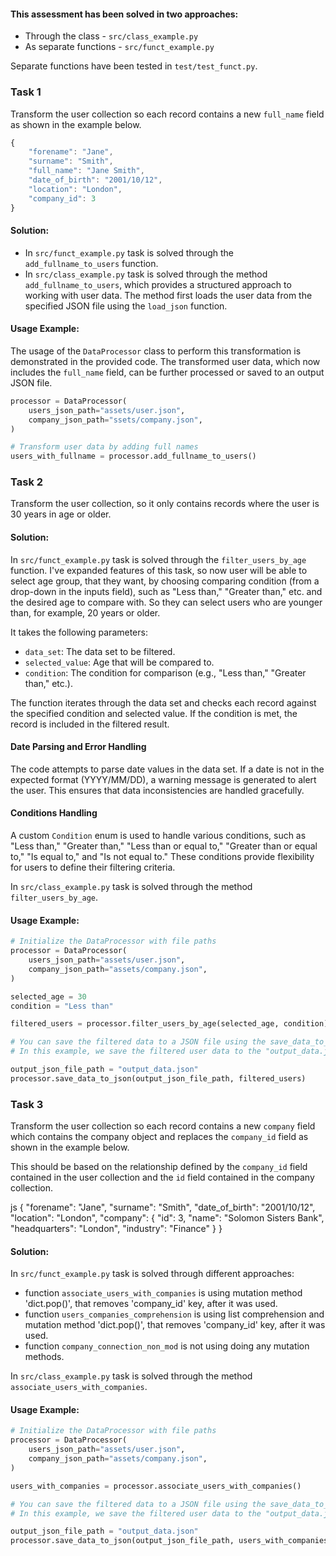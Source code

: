 #### This assessment has been solved in two approaches:
- Through the class - `src/class_example.py`
- As separate functions - `src/funct_example.py`

Separate functions have been tested in `test/test_funct.py`.

### Task 1

Transform the user collection so each record contains a new `full_name` field as shown in the example below.

```js
{
    "forename": "Jane",
    "surname": "Smith",
    "full_name": "Jane Smith",
    "date_of_birth": "2001/10/12",
    "location": "London",
    "company_id": 3
}
```

#### Solution:
- In `src/funct_example.py` task is solved through the `add_fullname_to_users` function.
- In `src/class_example.py` task is solved through the method `add_fullname_to_users`, which provides a structured approach to working with user data.
The method first loads the user data from the specified JSON file using the `load_json` function.

#### Usage Example:

The usage of the `DataProcessor` class to perform this transformation is demonstrated in the provided code. The transformed user data, which now includes the `full_name` field, can be further processed or saved to an output JSON file.

```python
processor = DataProcessor(
    users_json_path="assets/user.json",
    company_json_path="ssets/company.json",
)

# Transform user data by adding full names
users_with_fullname = processor.add_fullname_to_users()

```

### Task 2

Transform the user collection, so it only contains records where the user is 30 years in age or older.

#### Solution:
In `src/funct_example.py` task is solved through the `filter_users_by_age` function. 
I've expanded features of this task, so now user will be able to select age group, that they want,
by choosing comparing condition (from a drop-down in the inputs field), such as "Less than," "Greater than," etc. 
and the desired age to compare with. So they can select users who are younger than, for example, 20 years or older.

It takes the following parameters:

- `data_set`: The data set to be filtered.
- `selected_value`: Age that will be compared to.
- `condition`: The condition for comparison (e.g., "Less than," "Greater than," etc.).

The function iterates through the data set and checks each record against the specified condition and selected value. If the condition is met, the record is included in the filtered result.

#### Date Parsing and Error Handling

The code attempts to parse date values in the data set. If a date is not in the expected format (YYYY/MM/DD), a warning message is generated to alert the user. This ensures that data inconsistencies are handled gracefully.

#### Conditions Handling

A custom `Condition` enum is used to handle various conditions, such as "Less than," "Greater than," "Less than or equal to," "Greater than or equal to," "Is equal to," and "Is not equal to." These conditions provide flexibility for users to define their filtering criteria.

In `src/class_example.py` task is solved through the method `filter_users_by_age`.

#### Usage Example:
```python
# Initialize the DataProcessor with file paths
processor = DataProcessor(
    users_json_path="assets/user.json",
    company_json_path="assets/company.json",
)

selected_age = 30
condition = "Less than"

filtered_users = processor.filter_users_by_age(selected_age, condition)

# You can save the filtered data to a JSON file using the save_data_to_json function. 
# In this example, we save the filtered user data to the "output_data.json" file.

output_json_file_path = "output_data.json"
processor.save_data_to_json(output_json_file_path, filtered_users)
```

### Task 3

Transform the user collection so each record contains a new `company` field which contains the company object 
and replaces the `company_id` field as shown in the example below.

This should be based on the relationship defined by the `company_id` field contained in the user collection 
and the `id` field contained in the company collection.


js
{
    "forename": "Jane",
    "surname": "Smith",
    "date_of_birth": "2001/10/12",
    "location": "London",
    "company": {
        "id": 3,
        "name": "Solomon Sisters Bank",
        "headquarters": "London",
        "industry": "Finance"
    }
}

#### Solution:
In `src/funct_example.py` task is solved through different approaches:
- function `associate_users_with_companies` is using mutation method 'dict.pop()', that removes 'company_id' key, after it was used.
- function `users_companies_comprehension` is using list comprehension and mutation method 'dict.pop()', that removes 'company_id' key, after it was used.
- function `company_connection_non_mod` is not using doing any mutation methods.


In `src/class_example.py` task is solved through the method `associate_users_with_companies`.

#### Usage Example:
```python
# Initialize the DataProcessor with file paths
processor = DataProcessor(
    users_json_path="assets/user.json",
    company_json_path="assets/company.json",
)

users_with_companies = processor.associate_users_with_companies()

# You can save the filtered data to a JSON file using the save_data_to_json function. 
# In this example, we save the filtered user data to the "output_data.json" file.

output_json_file_path = "output_data.json"
processor.save_data_to_json(output_json_file_path, users_with_companies)
```


```
